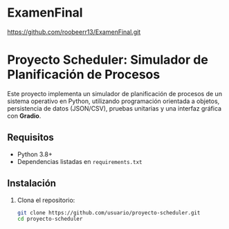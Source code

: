 # ExamenFinal
https://github.com/roobeerr13/ExamenFinal.git

# Proyecto Scheduler: Simulador de Planificación de Procesos

Este proyecto implementa un simulador de planificación de procesos de un sistema operativo en Python, utilizando programación orientada a objetos, persistencia de datos (JSON/CSV), pruebas unitarias y una interfaz gráfica con **Gradio**.

## Requisitos

- Python 3.8+
- Dependencias listadas en `requirements.txt`

## Instalación

1. Clona el repositorio:
   ```bash
   git clone https://github.com/usuario/proyecto-scheduler.git
   cd proyecto-scheduler